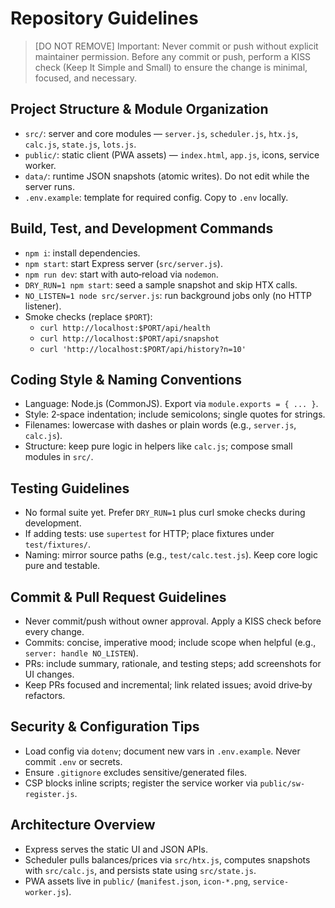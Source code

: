 # Repository Guidelines

> [DO NOT REMOVE] Important: Never commit or push without explicit maintainer permission. Before any commit or push, perform a KISS check (Keep It Simple and Small) to ensure the change is minimal, focused, and necessary.

## Project Structure & Module Organization
- `src/`: server and core modules — `server.js`, `scheduler.js`, `htx.js`, `calc.js`, `state.js`, `lots.js`.
- `public/`: static client (PWA assets) — `index.html`, `app.js`, icons, service worker.
- `data/`: runtime JSON snapshots (atomic writes). Do not edit while the server runs.
- `.env.example`: template for required config. Copy to `.env` locally.

## Build, Test, and Development Commands
- `npm i`: install dependencies.
- `npm start`: start Express server (`src/server.js`).
- `npm run dev`: start with auto‑reload via `nodemon`.
- `DRY_RUN=1 npm start`: seed a sample snapshot and skip HTX calls.
- `NO_LISTEN=1 node src/server.js`: run background jobs only (no HTTP listener).
- Smoke checks (replace `$PORT`):
  - `curl http://localhost:$PORT/api/health`
  - `curl http://localhost:$PORT/api/snapshot`
  - `curl 'http://localhost:$PORT/api/history?n=10'`

## Coding Style & Naming Conventions
- Language: Node.js (CommonJS). Export via `module.exports = { ... }`.
- Style: 2‑space indentation; include semicolons; single quotes for strings.
- Filenames: lowercase with dashes or plain words (e.g., `server.js`, `calc.js`).
- Structure: keep pure logic in helpers like `calc.js`; compose small modules in `src/`.

## Testing Guidelines
- No formal suite yet. Prefer `DRY_RUN=1` plus curl smoke checks during development.
- If adding tests: use `supertest` for HTTP; place fixtures under `test/fixtures/`.
- Naming: mirror source paths (e.g., `test/calc.test.js`). Keep core logic pure and testable.

## Commit & Pull Request Guidelines
- Never commit/push without owner approval. Apply a KISS check before every change.
- Commits: concise, imperative mood; include scope when helpful (e.g., `server: handle NO_LISTEN`).
- PRs: include summary, rationale, and testing steps; add screenshots for UI changes.
- Keep PRs focused and incremental; link related issues; avoid drive‑by refactors.

## Security & Configuration Tips
- Load config via `dotenv`; document new vars in `.env.example`. Never commit `.env` or secrets.
- Ensure `.gitignore` excludes sensitive/generated files.
- CSP blocks inline scripts; register the service worker via `public/sw-register.js`.

## Architecture Overview
- Express serves the static UI and JSON APIs.
- Scheduler pulls balances/prices via `src/htx.js`, computes snapshots with `src/calc.js`, and persists state using `src/state.js`.
- PWA assets live in `public/` (`manifest.json`, `icon-*.png`, `service-worker.js`).

